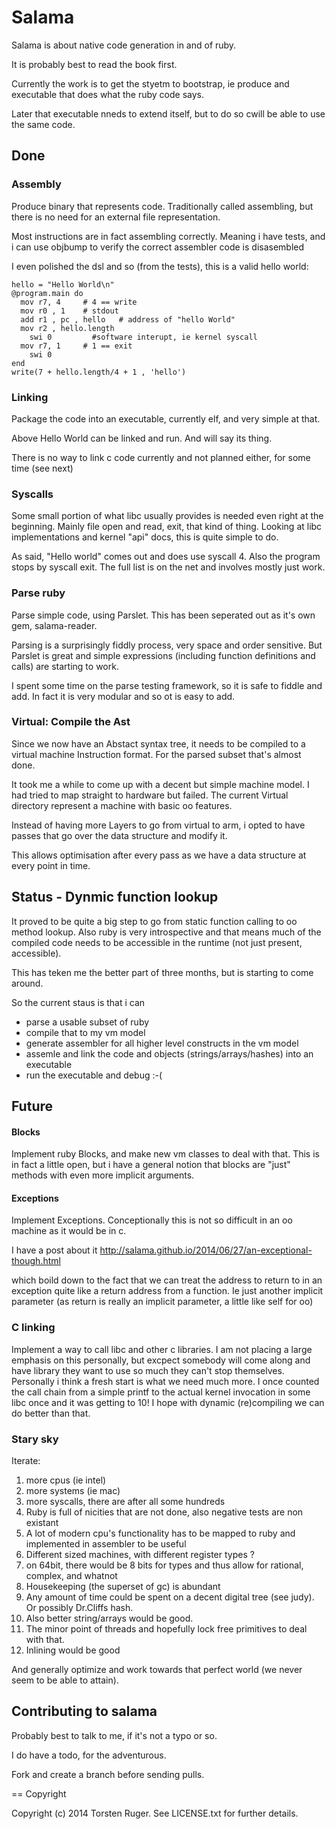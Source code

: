 # Salama


Salama is about native code generation in and of ruby.

It is probably best to read the book first. 

Currently the work is to get the styetm to bootstrap, ie produce and executable that does what the ruby code says.

Later that executable nneds to extend itself, but to do so cwill be able to use the same code.

## Done

### Assembly

Produce binary that represents code. 
Traditionally called assembling, but there is no need for an external file representation. 

Most instructions are in fact assembling correctly. Meaning i have tests, and i can use objbump to verify the correct assembler code is disasembled

I even polished the dsl and so (from the tests), this is a valid hello world:

    hello = "Hello World\n"
    @program.main do 
      mov r7, 4     # 4 == write
      mov r0 , 1    # stdout
      add r1 , pc , hello   # address of "hello World"
      mov r2 , hello.length
    	swi 0         #software interupt, ie kernel syscall
      mov r7, 1     # 1 == exit
    	swi 0
    end
    write(7 + hello.length/4 + 1 , 'hello') 

### Linking

Package the code into an executable, currently elf, and very simple at that.

Above Hello World can be linked and run. And will say its thing.

There is no way to link c code currently and not planned either, for some time (see next)

### Syscalls

Some small portion of what libc usually provides is needed even right at the beginning.
Mainly file open and read, exit, that kind of thing. Looking at libc implementations and
kernel "api" docs, this is quite simple to do.

As said, "Hello world" comes out and does use syscall 4.
Also the program stops by syscall exit. 
The full list is on the net and involves mostly just work.

### Parse ruby

Parse simple code, using Parslet. This has been seperated out as it's own gem, salama-reader.

Parsing is a surprisingly fiddly process, very space and order sensitive. But Parslet is great and simple
expressions (including function definitions and calls) are starting to work.

I spent some time on the parse testing framework, so it is safe to fiddle and add. In fact it is very modular and 
so ot is easy to add.

### Virtual: Compile the Ast

Since we now have an Abstact syntax tree, it needs to be compiled to a virtual machine Instruction format.
For the parsed subset that's almost done.

It took me a while to come up with a decent but simple machine model. I had tried to map straight to hardware
but failed. The current Virtual directory represent a machine with basic oo features.

Instead of having more Layers to go from virtual to arm, i opted to have passes that go over the data structure
and modify it.

This allows optimisation after every pass as we have a data structure at every point in time.


## Status - Dynmic function lookup

It proved to be quite a big step to go from static function calling to oo method lookup. Also ruby is very 
introspective and that means much of the compiled code needs to be accessible in the runtime (not just present,
 accessible).
 
This has teken me the better part of three months, but is starting to come around.

So the current staus is that i can 

- parse a usable subset of ruby
- compile that to my vm model
- generate assembler for all higher level constructs in the vm model
- assemle and link the code and objects (strings/arrays/hashes) into an executable
- run the executable and debug :-(

## Future

#### Blocks

Implement ruby Blocks, and make new vm classes to deal with that. This is in fact a little open, but i have a general
notion that blocks are "just" methods with even more implicit arguments.

#### Exceptions

Implement Exceptions. Conceptionally this is not so difficult in an oo machine as it would be in c.

I have a post about it http://salama.github.io/2014/06/27/an-exceptional-though.html

which boild down to the fact that we can treat the address to return to in an exception quite like a return address
from a function. Ie just another implicit parameter (as return is really an implicit parameter, a little like self for oo)

### C linking

Implement a way to call libc and other c libraries. I am not placing a large emphasis on this personally, 
but excpect somebody will come along and have library they want to use so much they can't stop themselves. 
Personally i think a fresh start is what we need much more. I once counted the call chain from a simple
printf to the actual kernel invocation in some libc once and it was getting to 10! I hope with dynamic (re)compiling
we can do better than that.

### Stary sky

Iterate:

1. more cpus (ie intel)
2. more systems (ie mac)
3. more syscalls, there are after all some hundreds
4. Ruby is full of nicities that are not done, also negative tests are non existant
5. A lot of modern cpu's functionality has to be mapped to ruby and implemented in assembler to be useful
6. Different sized machines, with different register types ?
7.  on 64bit, there would be 8 bits for types and thus allow for rational, complex, and whatnot
8. Housekeeping (the superset of gc) is abundant
9. Any amount of time could be spent on a decent digital tree (see judy). Or possibly Dr.Cliffs hash.
10. Also better string/arrays would be good.
11. The minor point of threads and hopefully lock free primitives to deal with that.
12. Inlining would be good

And generally optimize and work towards that perfect world (we never seem to be able to attain).



Contributing to salama
-----------------------
 
Probably best to talk to me, if it's not a typo or so.

I do have a todo, for the adventurous.

Fork and create a branch before sending pulls.

== Copyright

Copyright (c) 2014 Torsten Ruger. See LICENSE.txt for
further details.

